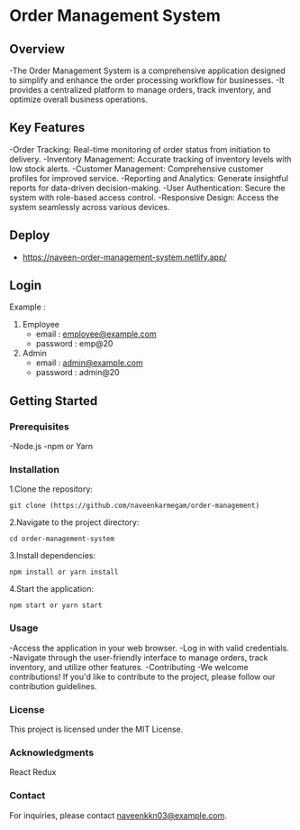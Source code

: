 # Order Management System
## Overview
 -The Order Management System is a comprehensive application designed to simplify and enhance the order processing workflow for businesses. 
 -It provides a centralized platform to manage orders, track inventory, and optimize overall business operations.

## Key Features
-Order Tracking: Real-time monitoring of order status from initiation to delivery.
-Inventory Management: Accurate tracking of inventory levels with low stock alerts.
-Customer Management: Comprehensive customer profiles for improved service.
-Reporting and Analytics: Generate insightful reports for data-driven decision-making.
-User Authentication: Secure the system with role-based access control.
-Responsive Design: Access the system seamlessly across various devices.

## Deploy
- https://naveen-order-management-system.netlify.app/

## Login
Example :
1. Employee
    - email : employee@example.com
    - password : emp@20
2. Admin
    - email : admin@example.com
    - password : admin@20


## Getting Started
### Prerequisites
-Node.js
-npm or Yarn
### Installation
1.Clone the repository: 
 ```
git clone (https://github.com/naveenkarmegam/order-management)
```

2.Navigate to the project directory: 
 ```
cd order-management-system
```

3.Install dependencies: 
 ```
npm install or yarn install
```
4.Start the application: 
 ```
npm start or yarn start
```

### Usage
-Access the application in your web browser.
-Log in with valid credentials.
-Navigate through the user-friendly interface to manage orders, track inventory, and utilize other features.
-Contributing
-We welcome contributions! If you'd like to contribute to the project, please follow our contribution guidelines.

### License
This project is licensed under the MIT License.

### Acknowledgments
React
Redux

### Contact
For inquiries, please contact naveenkkn03@example.com.

